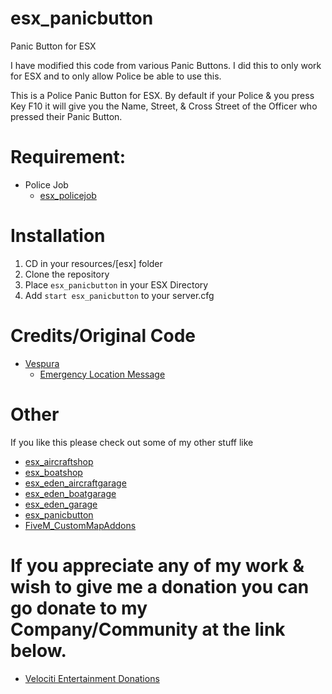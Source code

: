 # esx_panicbutton
Panic Button for ESX

I have modified this code from various Panic Buttons. I did this to only work for ESX and to only allow Police be able to use this.

This is a Police Panic Button for ESX. By default if your Police & you press Key F10 it will give you the Name, Street, & Cross Street of the Officer who pressed their Panic Button.

# Requirement:
  
* Police Job
  * [esx_policejob](https://github.com/ESX-Org/esx_policejob)

# Installation

1) CD in your resources/[esx] folder
2) Clone the repository
3) Place `esx_panicbutton` in your ESX Directory
4) Add `start esx_panicbutton` to your server.cfg

# Credits/Original Code
* [Vespura](https://forum.fivem.net/u/vespura)
  * [Emergency Location Message](https://forum.fivem.net/t/emergency-location-message/55844)

# Other
If you like this please check out some of my other stuff like
* [esx_aircraftshop](https://github.com/HumanTree92/esx_aircraftshop)
* [esx_boatshop](https://github.com/HumanTree92/esx_boatshop)
* [esx_eden_aircraftgarage](https://github.com/HumanTree92/esx_eden_aircraftgarage)
* [esx_eden_boatgarage](https://github.com/HumanTree92/esx_eden_boatgarage)
* [esx_eden_garage](https://github.com/HumanTree92/esx_eden_garage)
* [esx_panicbutton](https://github.com/HumanTree92/esx_panicbutton)
* [FiveM_CustomMapAddons](https://github.com/HumanTree92/FiveM_CustomMapAddons)

# If you appreciate any of my work & wish to give me a donation you can go donate to my Company/Community at the link below.
* [Velociti Entertainment Donations](http://www.velocitientertainment.com/donations/)
